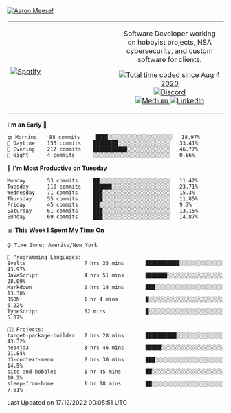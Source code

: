 [![Aaron Meese!](https://user-images.githubusercontent.com/17814535/88975338-a2aabf00-d27f-11ea-963f-8a19608716b4.png)](https://github.com/ajmeese7/readme-ascii "README ASCII")

<!-- Modified from project here: https://github.com/novatorem/novatorem -->
<table width="100%">
  <tr>
  <td width="50%">

&nbsp; <br> [![Spotify](https://ajmeese7.vercel.app/api/spotify)](https://open.spotify.com/user/ajmeese)

  </td>
  <td width="50%">
    <p align="center">
    Software Developer working on hobbyist projects, NSA cybersecurity, and custom software for clients.
    </p>
    <p align="center">
      <a href="https://wakatime.com/@f726891d-3b02-46cd-9b60-e8c59f9e2b14">
        <img src="https://wakatime.com/badge/user/f726891d-3b02-46cd-9b60-e8c59f9e2b14.svg" alt="Total time coded since Aug 4 2020" title="WakaTime" />
      </a>
      <a href="http://link.aaronmeese.com/discord">
        <img src="https://img.shields.io/badge/discord-ajmeese7%234835-369?style=flat-square&logo=discord&logoColor=white&color=purple" alt="Discord" title="Discord">
      </a>
      <br />
      <a href="https://link.aaronmeese.com/medium">
        <img src="https://img.shields.io/badge/medium-ajmeese7-1DB954?style=flat-square&logo=medium&logoColor=white" alt="Medium" title="Medium">
      </a>
      <a href="https://link.aaronmeese.com/linkedin">
        <img src="https://img.shields.io/badge/linkedIn-aaronmeese-1DB954?style=flat-square&logo=linkedin&logoColor=white&color=blue" alt="LinkedIn" title="LinkedIn">
      </a>
    </p>
  </td>

</table>

[//]: <> (The `&nbsp;` is to have Aphelion take up more space)

<!--START_SECTION:waka-->
**I'm an Early 🐤** 

```text
🌞 Morning    88 commits     ████░░░░░░░░░░░░░░░░░░░░░   18.97% 
🌆 Daytime    155 commits    ████████░░░░░░░░░░░░░░░░░   33.41% 
🌃 Evening    217 commits    ███████████░░░░░░░░░░░░░░   46.77% 
🌙 Night      4 commits      ░░░░░░░░░░░░░░░░░░░░░░░░░   0.86%

```
📅 **I'm Most Productive on Tuesday** 

```text
Monday       53 commits     ██░░░░░░░░░░░░░░░░░░░░░░░   11.42% 
Tuesday      110 commits    ██████░░░░░░░░░░░░░░░░░░░   23.71% 
Wednesday    71 commits     ███░░░░░░░░░░░░░░░░░░░░░░   15.3% 
Thursday     55 commits     ███░░░░░░░░░░░░░░░░░░░░░░   11.85% 
Friday       45 commits     ██░░░░░░░░░░░░░░░░░░░░░░░   9.7% 
Saturday     61 commits     ███░░░░░░░░░░░░░░░░░░░░░░   13.15% 
Sunday       69 commits     ███░░░░░░░░░░░░░░░░░░░░░░   14.87%

```


📊 **This Week I Spent My Time On** 

```text
⌚︎ Time Zone: America/New_York

💬 Programming Languages: 
Svelte                   7 hrs 35 mins       ███████████░░░░░░░░░░░░░░   43.97% 
JavaScript               4 hrs 51 mins       ███████░░░░░░░░░░░░░░░░░░   28.09% 
Markdown                 2 hrs 18 mins       ███░░░░░░░░░░░░░░░░░░░░░░   13.38% 
JSON                     1 hr 4 mins         █░░░░░░░░░░░░░░░░░░░░░░░░   6.22% 
TypeScript               52 mins             █░░░░░░░░░░░░░░░░░░░░░░░░   5.07%

🐱‍💻 Projects: 
target-package-builder   7 hrs 28 mins       ██████████░░░░░░░░░░░░░░░   43.32% 
neo4jd3                  3 hrs 46 mins       █████░░░░░░░░░░░░░░░░░░░░   21.84% 
d3-context-menu          2 hrs 30 mins       ███░░░░░░░░░░░░░░░░░░░░░░   14.5% 
bits-and-bobbles         1 hr 45 mins        ██░░░░░░░░░░░░░░░░░░░░░░░   10.2% 
sleep-from-home          1 hr 18 mins        ██░░░░░░░░░░░░░░░░░░░░░░░   7.61%

```


 Last Updated on 17/12/2022 00:05:51 UTC
<!--END_SECTION:waka-->
